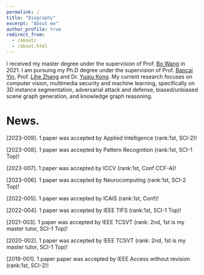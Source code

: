 ```yaml
---
permalink: /
title: "Biography"
excerpt: "About me"
author_profile: true
redirect_from: 
  - /about/
  - /about.html
---
```


I received my master degree under the supervision of Prof. [Bo Wang](http://ice.dlut.edu.cn/WangBo/index.html) in 2021. I am pursuing my Ph.D degree under the supervision of Prof. [Baocai Yin](https://baike.baidu.com/link?url=AQaKv0PleVB2mYPLEfdmbCCfTmXWneAzqostdrwVlPr0gygSBIvjBEqViZ2fyTLyvMOqF6rCnyGEx1wDeBJvbxGo5VkOGDm-FMBABqlRJP_JwbXKgXdvXRAVRWfdyP4B), Prof. [Lihe Zhang](http://faculty.dlut.edu.cn/lhzhang/zh_CN/index.htm) and Dr. [Yuqiu Kong](http://faculty.dlut.edu.cn/kongyuqiu/zh_CN/index/1081545/list/index.htm). My current research focuses on computer vision, multimedia security and machine learning, specifically on 3D instance segmentation, adversarial attack and defense, biased/unbiased scene graph generation, and knowledge graph reasoning.

News.
======

\[2023-009\]. 1 paper was accepted by Applied Intelligence (rank:1st, SCI-2)!

\[2023-008\]. 1 paper was accepted by Pattern Recognition (rank:1st, SCI-1 Top)!

\[2023-007\]. 1 paper was accepted by ICCV (rank:1st, Conf CCF-A)!

\[2023-006\]. 1 paper was accepted by Neurocomputing (rank:1st, SCI-2 Top)!

\[2022-005\]. 1 paper was accepted by ICAIS (rank:1st, Conf)!

\[2022-004\]. 1 paper was accepted by IEEE TIFS (rank:1st, SCI-1 Top)!

\[2021-003\]. 1 paper was accepted by IEEE TCSVT (rank: 2nd, 1st is my master tutor, SCI-1 Top)!

\[2020-002\]. 1 paper was accepted by IEEE TCSVT (rank: 2nd, 1st is my master tutor, SCI-1 Top)!

\[2019-001\]. 1 paper paper was accepted by IEEE Access without revision (rank:1st, SCI-2)!
